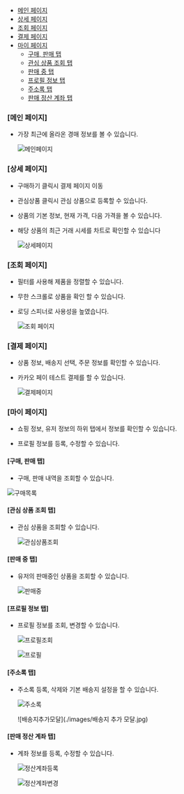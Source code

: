 - [메인 페이지](#[메인-페이지])
- [상세 페이지](#[상세-페이지])
- [조회 페이지](#[조회-페이지])
- [결제 페이지](#[결제-페이지])
- [마이 페이지](#[마이-페이지])
  - [구매, 판매 탭](#-[구매,-판매-탭])
  - [관심 상품 조회 탭](#-[관심-상품-조회-탭])
  - [판매 중 탭](#-[판매-중--탭])
  - [프로필 정보 탭](#-[프로필-정보-탭])
  - [주소록 탭](#-[주소록-탭])
  - [판매 정산 계좌 탭](#-[판매-정산-계좌-탭])



### [메인 페이지]

- 가장 최근에 올라온 경매 정보를 볼 수 있습니다.

  ![메인페이지](./images/메인페이지.jpg)



### [상세 페이지]

- 구매하기 클릭시 결제 페이지 이동

- 관심상품 클릭시 관심 상품으로 등록할 수 있습니다.

- 상품의 기본 정보, 현재 가격, 다음 가격을 볼 수 있습니다.

- 해당 상품의 최근 거래 시세를 차트로 확인할 수 있습니다

  ![상세페이지](./images/상세페이지.png)



### [조회 페이지]

- 필터를 사용해 제품을 정렬할 수 있습니다.

- 무한 스크롤로 상품을 확인 할 수 있습니다.

- 로딩 스피너로 사용성을 높였습니다.

  ![조회 페이지](./images/로딩스피너.jpg)



### [결제 페이지]

- 상품 정보, 배송지 선택, 주문 정보를 확인할 수 있습니다.

- 카카오 페이 테스트 결제를 할 수 있습니다.

  ![결제페이지](./images/결제방법선택.jpg)



### [마이 페이지]

- 쇼핑 정보, 유저 정보의 하위 탭에서 정보를 확인할 수 있습니다.

- 프로필 정보를 등록, 수정할 수 있습니다.


#### [구매, 판매 탭]

- 구매, 판매 내역을 조회할 수 있습니다.

![구매목록](./images/구매목록.jpg)

#### [관심 상품 조회 탭]

- 관심 상품을 조회할 수 있습니다.

  ![관심상품조회](./images/관심상품.jpg)

#### [판매 중 탭]

- 유저의 판매중인 상품을 조회할 수 있습니다.

  ![판매중](./images/판매목록.jpg)

#### [프로필 정보 탭]

- 프로필 정보를 조회, 변경할 수 있습니다.

  ![프로필조회](./images/마이페이지.jpg)

  ![프로필](./images/프로필변경.jpg)

#### [주소록 탭]

- 주소록 등록, 삭제와 기본 배송지 설정을 할 수 있습니다.

  ![주소록](./images/주소록.jpg)

  ![배송지추가모달](./images/배송지 추가 모달.jpg)



#### [판매 정산 계좌 탭]

- 계좌 정보를 등록, 수정할 수 있습니다.

  ![정산계좌등록](./images/정산계좌등록.jpg)

  ![정산계좌변경](./images/정산계좌조회.jpg)
